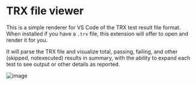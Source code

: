 # TRX file viewer

This is a simple renderer for VS Code of the TRX test result file format. When installed if you have a `.trx` file, this extension will offer to open and render it for you.

It will parse the TRX file and visualize total, passing, failing, and other (skipped, notexecuted) results in summary, with the ability to expand each test to see output or other details as reported.

![image](https://github.com/user-attachments/assets/c44d1b73-90b6-4566-a260-d75652949ff5)


